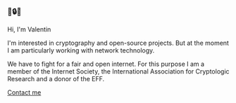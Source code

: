 <!--
Valentin Binotto
-->
### 🙏🔒🍣

Hi, I'm Valentin 

I'm interested in cryptography and open-source projects. But at the moment I am particularly working with network technology.

We have to fight for a fair and open internet. For this purpose I am a member of the Internet Society, the International Association for Cryptologic Research and a donor of the EFF.

[Contact me](https://v4zen.org/contact)
